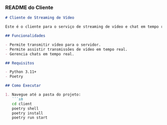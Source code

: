 ### README do Cliente

```markdown
# Cliente de Streaming de Vídeo

Este é o cliente para o serviço de streaming de vídeo e chat em tempo real.

## Funcionalidades

- Permite transmitir vídeo para o servidor.
- Permite assistir transmissões de vídeo em tempo real.
- Gerencia chats em tempo real.

## Requisitos

- Python 3.11+
- Poetry

## Como Executar

1. Navegue até a pasta do projeto:
   ```sh
   cd client
   poetry shell
   poetry install
   poetry run start
